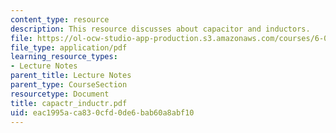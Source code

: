 ```yaml
---
content_type: resource
description: This resource discusses about capacitor and inductors.
file: https://ol-ocw-studio-app-production.s3.amazonaws.com/courses/6-071j-introduction-to-electronics-signals-and-measurement-spring-2006/eac1995aca830cfd0de6bab60a8abf10_capactr_inductr.pdf
file_type: application/pdf
learning_resource_types:
- Lecture Notes
parent_title: Lecture Notes
parent_type: CourseSection
resourcetype: Document
title: capactr_inductr.pdf
uid: eac1995a-ca83-0cfd-0de6-bab60a8abf10
---
```

